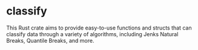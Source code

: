 # classify
This Rust crate aims to provide easy-to-use functions and structs that can classify data through a variety of algorithms, including Jenks Natural Breaks, Quantile Breaks, and more.
